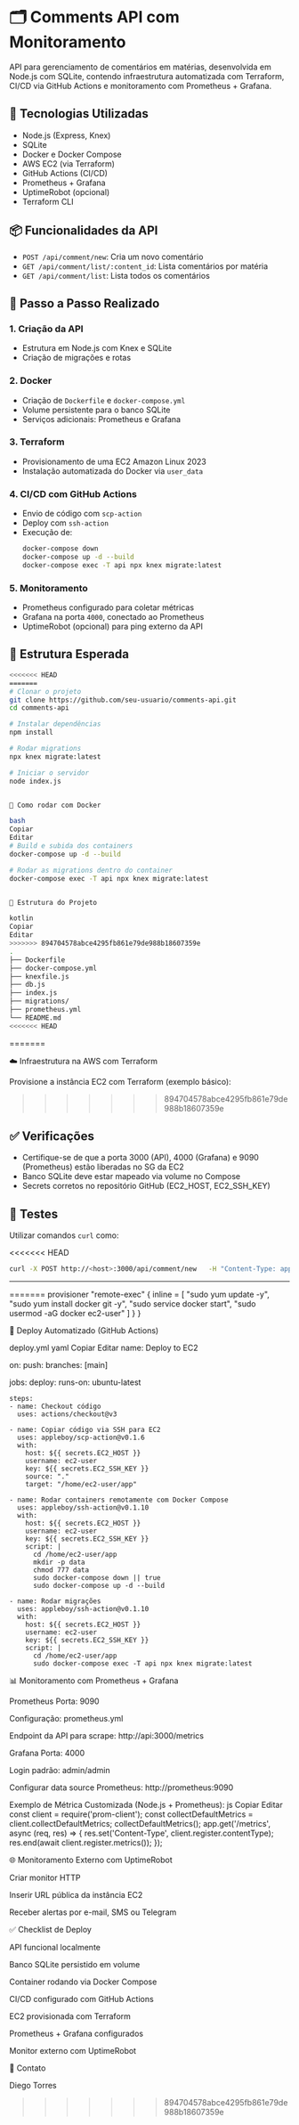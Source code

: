 # 🗂️ Comments API com Monitoramento

API para gerenciamento de comentários em matérias, desenvolvida em Node.js com SQLite, contendo infraestrutura automatizada com Terraform, CI/CD via GitHub Actions e monitoramento com Prometheus + Grafana.

## 🔧 Tecnologias Utilizadas

- Node.js (Express, Knex)
- SQLite
- Docker e Docker Compose
- AWS EC2 (via Terraform)
- GitHub Actions (CI/CD)
- Prometheus + Grafana
- UptimeRobot (opcional)
- Terraform CLI

## 📦 Funcionalidades da API

- `POST /api/comment/new`: Cria um novo comentário
- `GET /api/comment/list/:content_id`: Lista comentários por matéria
- `GET /api/comment/list`: Lista todos os comentários

## 🚀 Passo a Passo Realizado

### 1. Criação da API
- Estrutura em Node.js com Knex e SQLite
- Criação de migrações e rotas

### 2. Docker
- Criação de `Dockerfile` e `docker-compose.yml`
- Volume persistente para o banco SQLite
- Serviços adicionais: Prometheus e Grafana

### 3. Terraform
- Provisionamento de uma EC2 Amazon Linux 2023
- Instalação automatizada do Docker via `user_data`

### 4. CI/CD com GitHub Actions
- Envio de código com `scp-action`
- Deploy com `ssh-action`
- Execução de:
  ```bash
  docker-compose down
  docker-compose up -d --build
  docker-compose exec -T api npx knex migrate:latest
  ```

### 5. Monitoramento
- Prometheus configurado para coletar métricas
- Grafana na porta `4000`, conectado ao Prometheus
- UptimeRobot (opcional) para ping externo da API

## 📁 Estrutura Esperada

```bash
<<<<<<< HEAD
=======
# Clonar o projeto
git clone https://github.com/seu-usuario/comments-api.git
cd comments-api

# Instalar dependências
npm install

# Rodar migrations
npx knex migrate:latest

# Iniciar o servidor
node index.js


🐳 Como rodar com Docker

bash
Copiar
Editar
# Build e subida dos containers
docker-compose up -d --build

# Rodar as migrations dentro do container
docker-compose exec -T api npx knex migrate:latest


📁 Estrutura do Projeto

kotlin
Copiar
Editar
>>>>>>> 894704578abce4295fb861e79de988b18607359e
.
├── Dockerfile
├── docker-compose.yml
├── knexfile.js
├── db.js
├── index.js
├── migrations/
├── prometheus.yml
└── README.md
<<<<<<< HEAD
```
=======


☁️ Infraestrutura na AWS com Terraform

Provisione a instância EC2 com Terraform (exemplo básico):
>>>>>>> 894704578abce4295fb861e79de988b18607359e

## ✅ Verificações

- Certifique-se de que a porta 3000 (API), 4000 (Grafana) e 9090 (Prometheus) estão liberadas no SG da EC2
- Banco SQLite deve estar mapeado via volume no Compose
- Secrets corretos no repositório GitHub (EC2_HOST, EC2_SSH_KEY)

## 🧪 Testes
Utilizar comandos `curl` como:

<<<<<<< HEAD
```bash
curl -X POST http://<host>:3000/api/comment/new   -H "Content-Type: application/json"   -d '{"email":"test@example.com","comment":"Olá mundo","content_id":1}'
```

---
=======
  provisioner "remote-exec" {
    inline = [
      "sudo yum update -y",
      "sudo yum install docker git -y",
      "sudo service docker start",
      "sudo usermod -aG docker ec2-user"
    ]
  }
}


🚀 Deploy Automatizado (GitHub Actions)

deploy.yml
yaml
Copiar
Editar
name: Deploy to EC2

on:
  push:
    branches: [main]

jobs:
  deploy:
    runs-on: ubuntu-latest

    steps:
    - name: Checkout código
      uses: actions/checkout@v3

    - name: Copiar código via SSH para EC2
      uses: appleboy/scp-action@v0.1.6
      with:
        host: ${{ secrets.EC2_HOST }}
        username: ec2-user
        key: ${{ secrets.EC2_SSH_KEY }}
        source: "."
        target: "/home/ec2-user/app"

    - name: Rodar containers remotamente com Docker Compose
      uses: appleboy/ssh-action@v0.1.10
      with:
        host: ${{ secrets.EC2_HOST }}
        username: ec2-user
        key: ${{ secrets.EC2_SSH_KEY }}
        script: |
          cd /home/ec2-user/app
          mkdir -p data
          chmod 777 data
          sudo docker-compose down || true
          sudo docker-compose up -d --build

    - name: Rodar migrações
      uses: appleboy/ssh-action@v0.1.10
      with:
        host: ${{ secrets.EC2_HOST }}
        username: ec2-user
        key: ${{ secrets.EC2_SSH_KEY }}
        script: |
          cd /home/ec2-user/app
          sudo docker-compose exec -T api npx knex migrate:latest


📊 Monitoramento com Prometheus + Grafana

Prometheus
Porta: 9090

Configuração: prometheus.yml

Endpoint da API para scrape: http://api:3000/metrics

Grafana
Porta: 4000

Login padrão: admin/admin

Configurar data source Prometheus: http://prometheus:9090

Exemplo de Métrica Customizada (Node.js + Prometheus):
js
Copiar
Editar
const client = require('prom-client');
const collectDefaultMetrics = client.collectDefaultMetrics;
collectDefaultMetrics();
app.get('/metrics', async (req, res) => {
  res.set('Content-Type', client.register.contentType);
  res.end(await client.register.metrics());
});


🌐 Monitoramento Externo com UptimeRobot

Criar monitor HTTP

Inserir URL pública da instância EC2

Receber alertas por e-mail, SMS ou Telegram


✅ Checklist de Deploy

 API funcional localmente

 Banco SQLite persistido em volume

 Container rodando via Docker Compose

 CI/CD configurado com GitHub Actions

 EC2 provisionada com Terraform

 Prometheus + Grafana configurados

 Monitor externo com UptimeRobot


📮 Contato

Diego Torres
>>>>>>> 894704578abce4295fb861e79de988b18607359e
